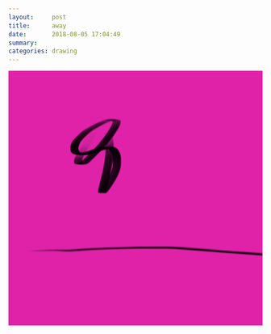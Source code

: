 ```yaml
---
layout:     post
title:      away
date:       2018-08-05 17:04:49
summary:    
categories: drawing
---
```

![away](/images/diary/away.png ".")
